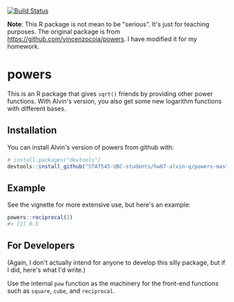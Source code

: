 
<!-- README.md is generated from README.Rmd. Please edit that file -->
[![Build Status](https://travis-ci.org/vincenzocoia/powers.svg?branch=master)](https://travis-ci.org/vincenzocoia/powers)

**Note**: This R package is not mean to be "serious". It's just for teaching purposes. The original package is from <https://github.com/vincenzocoia/powers>. I have modified it for my homework.

powers
======

This is an R package that gives `sqrt()` friends by providing other power functions. With Alvin's version, you also get some new logarithm functions with different bases.

Installation
------------

You can install Alvin's version of powers from github with:

``` r
# install.packages("devtools")
devtools::install_github("STAT545-UBC-students/hw07-alvin-q/powers-master")
```

Example
-------

See the vignette for more extensive use, but here's an example:

``` r
powers::reciprocal(2)
#> [1] 0.5
```

For Developers
--------------

(Again, I don't actually intend for anyone to develop this silly package, but if I did, here's what I'd write.)

Use the internal `pow` function as the machinery for the front-end functions such as `square`, `cube`, and `reciprocal`.
